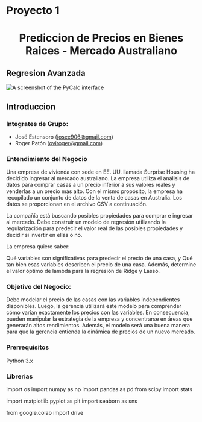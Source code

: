 # Proyecto 1
# <center> Prediccion de Precios en Bienes Raices - Mercado Australiano 
## Regresion Avanzada

![A screenshot of the PyCalc interface](house-prices.avif)
## Introduccion
  
### Integrates de Grupo:
* José Estensoro (josee906@gmail.com)
* Roger Patón (oviroger@gmail.com)

### Entendimiento del Negocio
  
Una empresa de vivienda con sede en EE. UU. llamada Surprise Housing ha decidido ingresar al mercado australiano. La empresa utiliza el análisis de datos para comprar casas a un precio inferior a sus valores reales y venderlas a un precio más alto. Con el mismo propósito, la empresa ha recopilado un conjunto de datos de la venta de casas en Australia. Los datos se proporcionan en el archivo CSV a continuación.

La compañía está buscando posibles propiedades para comprar e ingresar al mercado. Debe construir un modelo de regresión utilizando la regularización para predecir el valor real de las posibles propiedades y decidir si invertir en ellas o no.

La empresa quiere saber:

Qué variables son significativas para predecir el precio de una casa, y
Qué tan bien esas variables describen el precio de una casa.
Además, determine el valor óptimo de lambda para la regresión de Ridge y Lasso.

### Objetivo del Negocio:
  
Debe modelar el precio de las casas con las variables independientes disponibles. Luego, la gerencia utilizará este modelo para comprender cómo varían exactamente los precios con las variables. En consecuencia, pueden manipular la estrategia de la empresa y concentrarse en áreas que generarán altos rendimientos. Además, el modelo será una buena manera para que la gerencia entienda la dinámica de precios de un nuevo mercado.

  ### Prerrequisitos
  
  Python 3.x

  ### Librerias
  import os
import numpy as np 
import pandas as pd 
from scipy import stats

import matplotlib.pyplot as plt 
import seaborn as sns

from google.colab import drive
